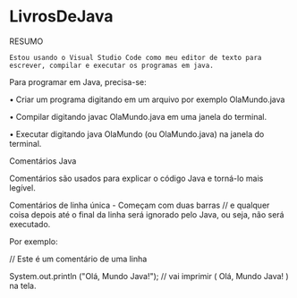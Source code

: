 # LivrosDeJava
RESUMO

	Estou usando o Visual Studio Code como meu editor de texto para escrever, compilar e executar os programas em java.

Para programar em Java, precisa-se:

• Criar um programa digitando em um arquivo por exemplo OlaMundo.java 

• Compilar digitando javac OlaMundo.java em uma janela do terminal. 

• Executar digitando java OlaMundo (ou OlaMundo.java) na janela do terminal.


Comentários Java

Comentários são usados ​​para explicar o código Java e torná-lo mais legível.

Comentários de linha única - Começam com duas barras // e qualquer coisa depois até o final da linha será ignorado pelo Java, ou seja, não será executado. 

Por exemplo: 

// Este é um comentário de uma linha 

System.out.println ("Olá, Mundo Java!"); // vai imprimir ( Olá, Mundo Java! ) na tela.